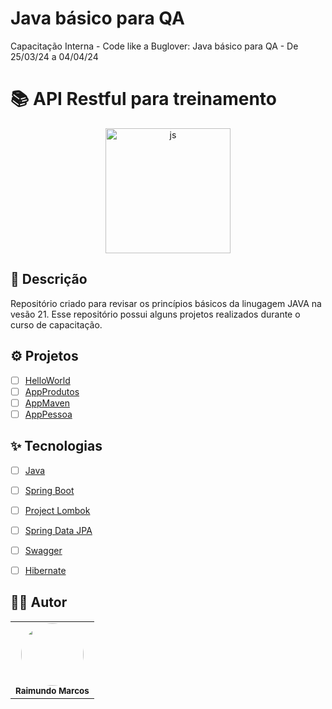 # Java básico para QA
Capacitação Interna - Code like a Buglover: Java básico para QA - De 25/03/24 a 04/04/24

# :books: API Restful para treinamento
<div align="center" display="flex" style="justify-content:flex-start;">
      <img align="center" alt="js" height="200" width="200" src="https://cdn.jsdelivr.net/gh/devicons/devicon/icons/java/java-original-wordmark.svg" />
</div>

## 📝 Descrição
Repositório criado para revisar os princípios básicos da linugagem JAVA na vesão 21.
Esse repositório possui alguns projetos realizados durante o curso de capacitação.

## ⚙️ Projetos
- [ ] [HelloWorld](https://github.com/MarcosLudgerio/buglover-java/tree/main/FirstProject)
- [ ] [AppProdutos](https://github.com/MarcosLudgerio/buglover-java/tree/main/AppProdutos/AppProdutos)
- [ ] [AppMaven](https://github.com/MarcosLudgerio/buglover-java/tree/main/app-maven)
- [ ] [AppPessoa](https://github.com/MarcosLudgerio/buglover-java/tree/main/appPessoas)

## ✨ Tecnologias
-   [ ] [Java](https://www.java.com/pt-BR/)
-   [ ] [Spring Boot](https://spring.io/)
-   [ ] [Project Lombok](https://projectlombok.org/)
-   [ ] [Spring Data JPA](https://spring.io/projects/spring-data-jpa)
-   [ ] [Swagger](https://swagger.io/)
-   [ ] [Hibernate](https://hibernate.org/)


## 👩‍💻 Autor

<table>
   <tr>
     <td align="center">
        <a href="https://github.com/MarcosLudgerio">
         <img style="border-radius: 50%;" src="https://avatars0.githubusercontent.com/u/43012976?s=460&u=1163c04d9f35b577063b3f6550ae520c4dd2f866&v=4" width="100px;" alt=""/>
        </a>
        <br/><sub><b>Raimundo Marcos</b></sub>
     </td>
   </tr>
</table>